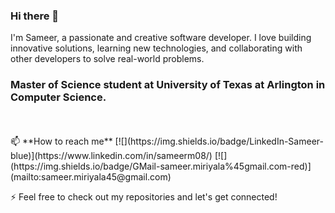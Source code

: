 ### Hi there 👋
I'm Sameer, a passionate and creative software developer. I love building innovative solutions, learning new technologies, and collaborating with other developers to solve real-world problems.

### Master of Science student at University of Texas at Arlington in Computer Science.
<br/>
<br/>
📫 **How to reach me**
[![](https://img.shields.io/badge/LinkedIn-Sameer-blue)](https://www.linkedin.com/in/sameerm08/)
[![](https://img.shields.io/badge/GMail-sameer.miriyala%45gmail.com-red)](mailto:sameer.miriyala45@gmail.com)

<!--
- [LinkedIn](https://www.linkedin.com/in/sameerm08/)
- 📧 Email: sameer.miriyala45@gmail.com
-->

⚡ Feel free to check out my repositories and let's get connected!

<!--
**Sameer184/Sameer184** is a ✨ _special_ ✨ repository because its `README.md` (this file) appears on your GitHub profile.

Here are some ideas to get you started:

- 🔭 I’m currently working on ...
- 🌱 I’m currently learning ...
- 👯 I’m looking to collaborate on ...
- 🤔 I’m looking for help with ...
- 💬 Ask me about ...
- 📫 How to reach me: ...
- 😄 Pronouns: ...
- ⚡ Fun fact: ...
-->
